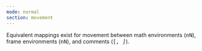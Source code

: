 ```yaml
---
mode: normal
section: movement
---
```


Equivalent mappings exist for movement between
math environments (<kbd>nN</kbd>),
frame environments (<kbd>nN</kbd>),
and comments (<kbd>[*, ]*</kbd>).
